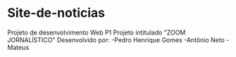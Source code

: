 # Site-de-noticias
Projeto de desenvolvimento Web P1
Projeto intitulado "ZOOM JORNALÍSTICO"
Desenvolvido por:
-Pedro Henrique Gomes
-Antônio Neto
-Mateus
